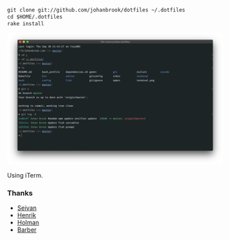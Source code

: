 	git clone git://github.com/johanbrook/dotfiles ~/.dotfiles
	cd $HOME/.dotfiles
	rake install

![Terminal Bright](https://github.com/johanbrook/dotfiles/raw/master/terminal.png)

Using iTerm.

### Thanks

- [Seivan](https://github.com/seivan/dotfiles)
- [Henrik](https://github.com/henrik/dotfiles/)
- [Holman](https://github.com/holman/dotfiles)
- [Barber](https://github.com/JBarberU/dotfiles)
